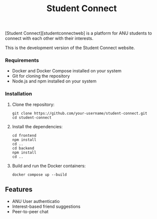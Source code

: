 <div>
    <header>
        <h1>Student Connect</h1>
    </header>
    <p>
        [Student Connect][studentconnectweb] is a platform for ANU students to connect with each other with their interests.
    </p>
</div>

This is the development version of the Student Connect website. 
<!-- [studentconnectweb]: https://studentconnect.anu.edu.au/ -->

### Requirements
- Docker and Docker Compose installed on your system
- Git for cloning the repository
- Node.js and npm installed on your system

### Installation
1. Clone the repository:
   ```
   git clone https://github.com/your-username/student-connect.git
   cd student-connect
   ```

2. Install the dependencies:
   ```
   cd frontend
   npm install
   cd ..
   cd backend
   npm install
   cd ..
   ```

3. Build and run the Docker containers:
   ```
   docker compose up --build
   ```

## Features
- ANU User authenticatio
- Interest-based friend suggestions
- Peer-to-peer chat


